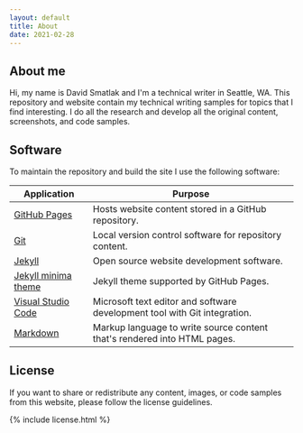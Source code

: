 ```yaml
---
layout: default
title: About
date: 2021-02-28
---
```


## About me

Hi, my name is David Smatlak and I'm a technical writer in Seattle, WA. This repository and website
contain my technical writing samples for topics that I find interesting. I do all the research and
develop all the original content, screenshots, and code samples.

## Software

To maintain the repository and build the site I use the following software:

| Application | Purpose |
| ---- | ---- |
| [GitHub Pages](https://pages.github.com/) | Hosts website content stored in a GitHub repository. |
| [Git](https://git-scm.com/) | Local version control software for repository content. |
| [Jekyll](https://jekyllrb.com/) | Open source website development software. |
| [Jekyll minima theme](https://github.com/jekyll/minima) | Jekyll theme supported by GitHub Pages. |
| [Visual Studio Code](https://code.visualstudio.com/) | Microsoft text editor and software development tool with Git integration. |
| [Markdown](https://github.github.com/gfm/) | Markup language to write source content that's rendered into HTML pages. |

## License

If you want to share or redistribute any content, images, or code samples from this website, please
follow the license guidelines.

{% include license.html %}
